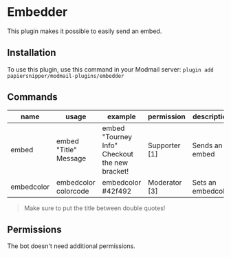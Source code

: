 # Embedder

This plugin makes it possible to easily send an embed.

## Installation

To use this plugin, use this command in your Modmail server: `plugin add papiersnipper/modmail-plugins/embedder`

## Commands

| name        | usage                  | example                                         | permission         | description         |
|-------------|------------------------|-------------------------------------------------|--------------------|---------------------|
| embed       | embed "Title" Message  | embed "Tourney Info" Checkout the new bracket!  | Supporter [1]  | Sends an embed      |
| embedcolor  | embedcolor colorcode   | embedcolor #42f492                              | Moderator [3]  | Sets an embedcolor  |

> Make sure to put the title between double quotes!

## Permissions

The bot doesn't need additional permissions.
